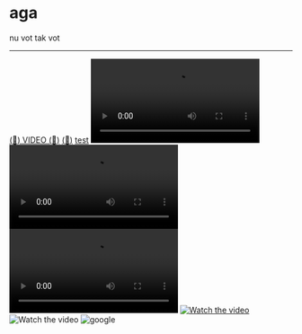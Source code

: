 # aga

nu vot tak vot

---

[(:vhs:) VIDEO (:vhs:)](2.mp4)
[(:vhs:)](2.mp4)
[test](2.mp4)
![67](2.mp4)
![68](content/orcsdocs/HelloOrcs/2.mp4)
![69](/content/orcsdocs/HelloOrcs/2.mp4)
[![Watch the video](https://i.imgur.com/vKb2F1B.png)](https://youtu.be/vt5fpE0bzSY)
![![Watch the video](https://i.imgur.com/vKb2F1B.png)](https://youtu.be/vt5fpE0bzSY)
![google](https://file.liga.net/images/general/2020/09/08/20200908171549-5386.jpg?v=1599578314)